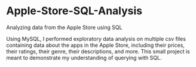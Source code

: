# Apple-Store-SQL-Analysis
Analyzing data from the Apple Store using SQL

Using MySQL, I performed exploratory data analysis on multiple csv files containing data about the apps in the Apple Store, including their prices, their ratings, their genre, their descriptions, and more.
This small project is meant to demonstrate my understanding of querying with SQL. 
